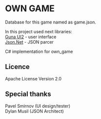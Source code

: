 # OWN GAME

Database for this game named as game.json.

In this project used next libraries:
<br />
[Guna UI2](https://gunaui.com/) - user interface
<br />
[Json.Net](https://www.newtonsoft.com/json) - JSON parcer


C# implementation for own_game
<br />
## Licence
Apache License
Version 2.0
## Special thanks

Pavel Smirnov (UI design/tester)<br />
Dylan Musil (JSON Architect)
